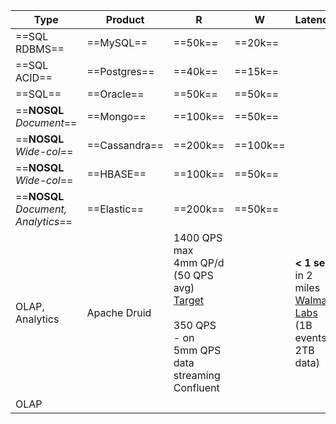 | Type                                        | Product       | R                                                                                                                                                                                                            | W        | Latency                                                                                                                                                        |
| ------------------------------------------- | ------------- | ------------------------------------------------------------------------------------------------------------------------------------------------------------------------------------------------------------ | -------- | -------------------------------------------------------------------------------------------------------------------------------------------------------------- |
| ==SQL<br>RDBMS==                            | ==MySQL==     | ==50k==                                                                                                                                                                                                      | ==20k==  |                                                                                                                                                                |
| ==SQL<br>ACID==                             | ==Postgres==  | ==40k==                                                                                                                                                                                                      | ==15k==  |                                                                                                                                                                |
| ==SQL==                                     | ==Oracle==    | ==50k==                                                                                                                                                                                                      | ==50k==  |                                                                                                                                                                |
| ==**NOSQL**<br>*Document*==                 | ==Mongo==     | ==100k==                                                                                                                                                                                                     | ==50k==  |                                                                                                                                                                |
| ==**NOSQL**<br>*Wide-col*==                 | ==Cassandra== | ==200k==                                                                                                                                                                                                     | ==100k== |                                                                                                                                                                |
| ==**NOSQL**<br>*Wide-col*==                 | ==HBASE==     | ==100k==                                                                                                                                                                                                     | ==50k==  |                                                                                                                                                                |
| ==**NOSQL**<br>*Document,*<br>*Analytics*== | ==Elastic==   | ==200k==                                                                                                                                                                                                     | ==50k==  |                                                                                                                                                                |
| OLAP,<br>Analytics                          | Apache Druid  | 1400 QPS max<br>4mm QP/d <br>(50 QPS avg)<br>[Target](https://imply.io/developer/articles/apache-druid-making-1000-qps-for-analytics-look-easy/)<br><br>350 QPS - on <br>5mm QPS data streaming<br>Confluent |          | **< 1 sec** in 2 miles<br>[Walmart Labs](https://medium.com/walmartglobaltech/event-stream-analytics-at-walmart-with-druid-dcf1a37ceda7) (1B events, 2TB data) |
| OLAP                                        |               |                                                                                                                                                                                                              |          |                                                                                                                                                                |
